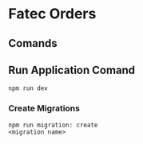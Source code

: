# Fatec Orders

## Comands

## Run Application Comand
```console
npm run dev
```

### Create Migrations

```console
npm run migration: create
<migration name>
```